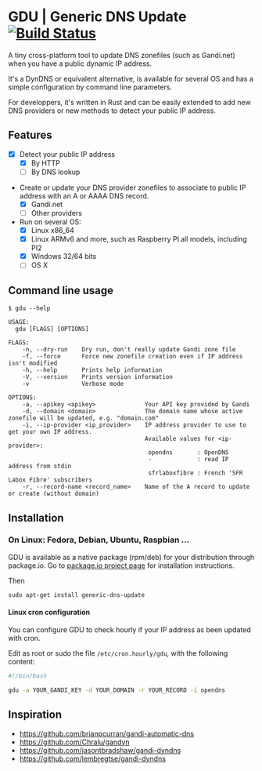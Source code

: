 # GDU | Generic DNS Update [![Build Status](https://travis-ci.org/dlecan/generic-dns-update.svg?branch=master)](https://travis-ci.org/dlecan/generic-dns-update)
A tiny cross-platform tool to update DNS zonefiles (such as Gandi.net) when you have a public dynamic IP address.

It's a DynDNS or equivalent alternative, is available for several OS and has a simple configuration by command line parameters.

For developpers, it's written in Rust and can be easily extended to add new DNS providers or new methods to detect your public IP address.

## Features

- [x] Detect your public IP address
  - [x] By HTTP
  - [ ] By DNS lookup

- Create or update your DNS provider zonefiles to associate to public IP address with an A or AAAA DNS record.
  - [x] Gandi.net
  - [ ] Other providers

- Run on several OS:
  - [x] Linux x86_64
  - [x] Linux ARMv6 and more, such as Raspberry PI all models, including PI2
  - [x] Windows 32/64 bits
  - [ ] OS X

## Command line usage

```
$ gdu --help

USAGE:
  gdu [FLAGS] [OPTIONS]

FLAGS:
    -n, --dry-run    Dry run, don't really update Gandi zone file
    -f, --force      Force new zonefile creation even if IP address isn't modified
    -h, --help       Prints help information
    -V, --version    Prints version information
    -v               Verbose mode

OPTIONS:
    -a, --apikey <apikey>              Your API key provided by Gandi
    -d, --domain <domain>              The domain name whose active zonefile will be updated, e.g. "domain.com"
    -i, --ip-provider <ip_provider>    IP address provider to use to get your own IP address.
                                       Available values for <ip-provider>:
                                        opendns       : OpenDNS
                                        -             : read IP address from stdin
                                        sfrlaboxfibre : French 'SFR Labox Fibre' subscribers
    -r, --record-name <record_name>    Name of the A record to update or create (without domain)

```

## Installation

### On Linux: Fedora, Debian, Ubuntu, Raspbian ...

GDU is available as a native package (rpm/deb) for your distribution through package.io.
Go to [package.io project page](https://packagecloud.io/dlecan/generic-dns-update/install) for installation instructions.

Then

```
sudo apt-get install generic-dns-update
```

#### Linux cron configuration

You can configure GDU to check hourly if your IP address as been updated with cron.

Edit as root or sudo the file `/etc/cron.hourly/gdu`, with the following content:

```bash
#!/bin/bash

gdu -a YOUR_GANDI_KEY -d YOUR_DOMAIN -r YOUR_RECORD -i opendns

```

## Inspiration
- https://github.com/brianpcurran/gandi-automatic-dns
- https://github.com/Chralu/gandyn
- https://github.com/jasontbradshaw/gandi-dyndns
- https://github.com/lembregtse/gandi-dyndns
